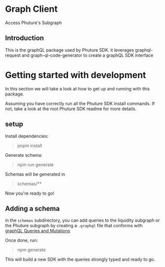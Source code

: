 # Graph Client
Access Phuture's Subgraph

## Introduction
This is the graphQL package used by Phuture SDK. it leverages  graphql-request and graph-ql-code-generator to create a graphQL SDK interface

# Getting started with development

In this section we will take a look at how to get up and running with this package.

Assuming you have correctly run all the Phuture SDK install commands. If not, take a look at the root Phuture SDK readme for more details.

## setup

Install dependencies:
>pnpm install

Generate schema:
>npm run generate

Schemas will be generated in 
>schemas/**

Now you're ready to go!

## Adding a schema
in the ```schemas``` subdirectory, you can add queries to the liquidity subgraph or the Phuture subgraph by creating a ```.graphql``` file that conforms with [graphQL Queries and Mutations](https://graphql.org/learn/queries/)

Once done, run:
>npm generate

This will build a new SDK with the queries strongly typed and ready to go.

